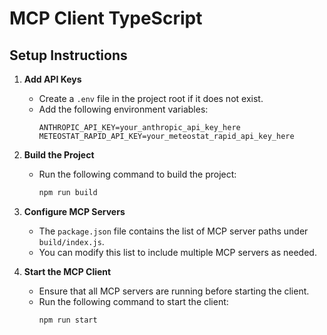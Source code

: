 # MCP Client TypeScript

## Setup Instructions

1. **Add API Keys**

   - Create a `.env` file in the project root if it does not exist.
   - Add the following environment variables:
     ```
     ANTHROPIC_API_KEY=your_anthropic_api_key_here
     METEOSTAT_RAPID_API_KEY=your_meteostat_rapid_api_key_here
     ```

2. **Build the Project**

   - Run the following command to build the project:
     ```bash
     npm run build
     ```

3. **Configure MCP Servers**

   - The `package.json` file contains the list of MCP server paths under `build/index.js`.
   - You can modify this list to include multiple MCP servers as needed.

4. **Start the MCP Client**
   - Ensure that all MCP servers are running before starting the client.
   - Run the following command to start the client:
     ```bash
     npm run start
     ```

